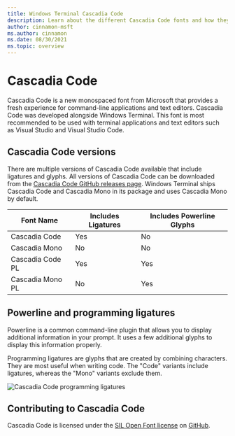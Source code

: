 ```yaml
---
title: Windows Terminal Cascadia Code
description: Learn about the different Cascadia Code fonts and how they work with Windows Terminal.
author: cinnamon-msft
ms.author: cinnamon
ms.date: 08/30/2021
ms.topic: overview
---
```


# Cascadia Code

Cascadia Code is a new monospaced font from Microsoft that provides a fresh experience for command-line applications and text editors. Cascadia Code was developed alongside Windows Terminal. This font is most recommended to be used with terminal applications and text editors such as Visual Studio and Visual Studio Code.

## Cascadia Code versions

There are multiple versions of Cascadia Code available that include ligatures and glyphs. All versions of Cascadia Code can be downloaded from the [Cascadia Code GitHub releases page](https://github.com/microsoft/cascadia-code/releases). Windows Terminal ships Cascadia Code and Cascadia Mono in its package and uses Cascadia Mono by default.

| Font Name | Includes Ligatures | Includes Powerline Glyphs |
| --------- | ------------------ | ------------------------- |
| Cascadia Code | Yes | No |
| Cascadia Mono | No  | No |
| Cascadia Code PL | Yes | Yes |
| Cascadia Mono PL | No | Yes |

## Powerline and programming ligatures

Powerline is a common command-line plugin that allows you to display additional information in your prompt. It uses a few additional glyphs to display this information properly.

Programming ligatures are glyphs that are created by combining characters. They are most useful when writing code. The "Code" variants include ligatures, whereas the "Mono" variants exclude them.

![Cascadia Code programming ligatures](./images/programming-ligatures.gif)

## Contributing to Cascadia Code

Cascadia Code is licensed under the [SIL Open Font license](https://scripts.sil.org/cms/scripts/page.php?site_id=nrsi&id=OFL) on [GitHub](https://github.com/microsoft/cascadia-code).
